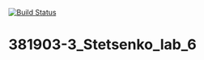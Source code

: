 [![Build Status](https://travis-ci.org/xede2321/381903-3_Stetsenko_lab_6.svg?branch=main)](https://travis-ci.org/xede2321/381903-3_Stetsenko_lab_6)

# 381903-3_Stetsenko_lab_6